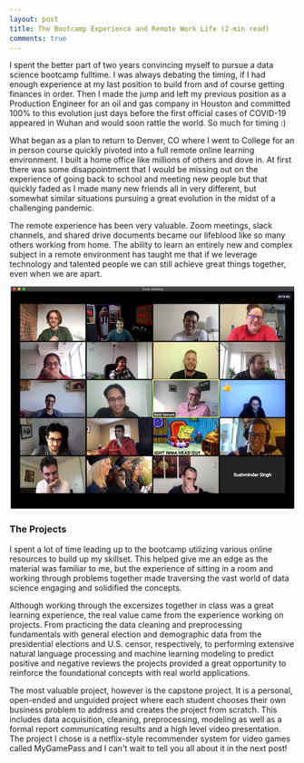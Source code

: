 ```yaml
---
layout: post
title: The Bootcamp Experience and Remote Work Life (2-min read)
comments: true
---
```

I spent the better part of two years convincing myself to pursue a data science bootcamp fulltime.  I was always debating the timing, if I had enough experience at my last position to build from and of course getting finances in order.  Then I made the jump and left my previous position as a Production Engineer for an oil and gas company in Houston and committed 100% to this evolution just days before the first official cases of COVID-19 appeared in Wuhan and would soon rattle the world. So much for timing :) 

What began as a plan to return to Denver, CO where I went to College for an in person course quickly pivoted into a full remote online learning environment.  I built a home office like millions of others and dove in.  At first there was some disappointment that I would be missing out on the experience of going back to school and meeting new people but that quickly faded as I made many new friends all in very different, but somewhat similar situations pursuing a great evolution in the midst of a challenging pandemic.

The remote experience has been very valuable.  Zoom meetings, slack channels, and shared drive documents became our lifeblood like so many others working from home.  The ability to learn an entirely new and complex subject in a remote environment has taught me that if we leverage technology and talented people we can still achieve great things together, even when we are apart.

<p align="center">
    <img src="../images/bootcamp_class.png" id="bc" alt="Bootcamp Class Photo">
</p>

### The Projects ###

I spent a lot of time leading up to the bootcamp utilizing various online resources to build up my skillset.  This helped give me an edge as the material was familiar to me, but the experience of sitting in a room and working through problems together made traversing the vast world of data science engaging and solidified the concepts.  

Although working through the excersizes together in class was a great learning experience, the real value came from the experience working on projects.  From practicing the data cleaning and preprocessing fundamentals with general election and demographic data from the presidential elections and U.S. censor, respectively, to performing extensive natural language processing and machine learning modeling to predict positive and negative reviews the projects provided a great opportunity to reinforce the foundational concepts with real world applications.

The most valuable project, however is the capstone project.  It is a personal, open-ended and unguided project where each student chooses their own business problem to address and creates the project from scratch.  This includes data acquisition, cleaning, preprocessing, modeling as well as a formal report communicating results and a high level video presentation.  The project I chose is a netflix-style recommender system for video games called MyGamePass and I can't wait to tell you all about it in the next post!